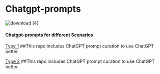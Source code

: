 # Chatgpt-prompts

![download (4)](https://user-images.githubusercontent.com/110838853/226790067-ee246d94-d5ab-4736-83a3-5ccaab274096.png)

#### Chatgpt-prompts for different Scenarios   
[Type 1](https://github.com/f/awesome-chatgpt-prompts)  ##This repo includes ChatGPT prompt curation to use ChatGPT better.

[Type 2](file:///F:/Whatsapp%20Docs/10%20Techniques%20.pdf)  ##This repo includes ChatGPT prompt curation to use ChatGPT better.



